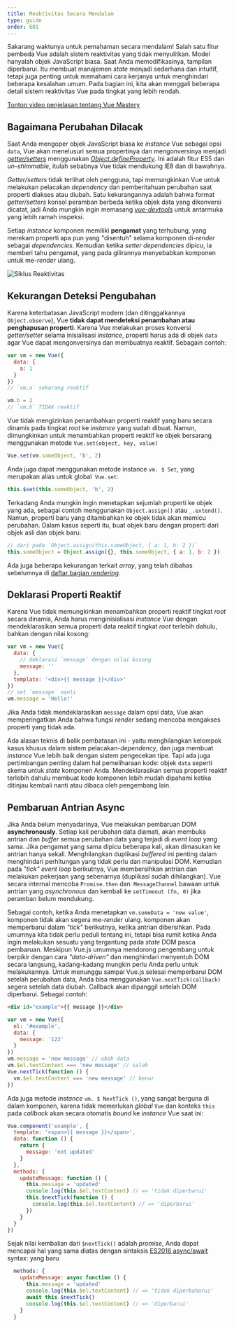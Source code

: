 ```yaml
---
title: Reaktivitas Secara Mendalam
type: guide
order: 601
---
```


Sakarang waktunya untuk pemahaman secara mendalam! Salah satu fitur pembeda Vue adalah sistem reaktivitas yang tidak menyulitkan. Model hanyalah objek JavaScript biasa. Saat Anda memodifikasinya, tampilan diperbarui. Itu membuat manajemen *state* menjadi sederhana dan intuitif, tetapi juga penting untuk memahami cara kerjanya untuk menghindari beberapa kesalahan umum. Pada bagian ini, kita akan menggali beberapa detail sistem reaktivitas Vue pada tingkat yang lebih rendah.

<div class="vue-mastery"><a href="https://www.vuemastery.com/courses/advanced-components/build-a-reactivity-system" target="_blank" rel="noopener" title="Vue Reactivity">Tonton video penjelasan tentang Vue Mastery</a></div>

## Bagaimana Perubahan Dilacak

Saat Anda mengoper objek JavaScript biasa ke *instance* Vue sebagai opsi `data`, Vue akan menelusuri semua propertinya dan mengonversinya menjadi [*getter/setters*](https://developer.mozilla.org/en-US/docs/Web/JavaScript/Guide/Working_with_Objects#Defining_getters_and_setters) menggunakan [*Object.defineProperty*](https://developer.mozilla.org/en-US/docs/Web/JavaScript/Reference/Global_Objects/Object/defineProperty). Ini adalah fitur ES5 dan *un-shimmable*, itulah sebabnya Vue tidak mendukung IE8 dan di bawahnya.

*Getter/setters* tidak terlihat oleh pengguna, tapi memungkinkan Vue untuk melakukan pelacakan *dependency* dan pemberitahuan perubahan saat properti diakses atau diubah. Satu kekurangannya adalah bahwa format *getter/setters* konsol peramban berbeda ketika objek data yang dikonversi dicatat, jadi Anda mungkin ingin memasang [*vue-devtools*](https://github.com/vuejs/vue-devtools) untuk antarmuka yang lebih ramah inspeksi.

Setiap *instance* komponen memiliki **pengamat** yang terhubung, yang merekam properti apa pun yang "disentuh" selama komponen di-*render* sebagai *dependencies*. Kemudian ketika *setter dependencies* dipicu, ia memberi tahu pengamat, yang pada gilirannya menyebabkan komponen untuk me-*render* ulang.


![Siklus Reaktivitas](/images/data.png)

## Kekurangan Deteksi Pengubahan

Karena keterbatasan JavaScript modern (dan ditinggalkannya `Object.observe`), Vue **tidak dapat mendeteksi penambahan atau penghapusan properti**. Karena Vue melakukan proses konversi *getter/setter* selama inisialisasi *instance*, properti harus ada di objek `data` agar Vue dapat mengonversinya dan membuatnya reaktif. Sebagain contoh:

``` js
var vm = new Vue({
  data: {
    a: 1
  }
})
// `vm.a` sekarang reaktif

vm.b = 2
// `vm.b` TIDAK reaktif
```

Vue tidak mengizinkan penambahkan properti reaktif yang baru secara dinamis pada tingkat *root* ke *instance* yang sudah dibuat. Namun, dimungkinkan untuk menambahkan properti reaktif ke objek bersarang menggunakan metode `Vue.set(object, key, value)` 

``` js
Vue.set(vm.someObject, 'b', 2)
```

Anda juga dapat menggunakan metode instance `vm. $ Set`, yang merupakan alias untuk global` Vue.set`:

``` js
this.$set(this.someObject, 'b', 2)
```

Terkadang Anda mungkin ingin menetapkan sejumlah properti ke objek yang ada, sebagai contoh menggunakan `Object.assign()` atau `_.extend()`. Namun, properti baru yang ditambahkan ke objek tidak akan memicu perubahan. Dalam kasus seperti itu, buat objek baru dengan properti dari objek asli dan objek baru:

``` js
// dari pada `Object.assign(this.someObject, { a: 1, b: 2 })`
this.someObject = Object.assign({}, this.someObject, { a: 1, b: 2 })
```

Ada juga beberapa kekurangan terkait *array*, yang telah dibahas sebelumnya di [daftar bagian *rendering*](list.html#Caveats).

## Deklarasi Properti Reaktif

Karena Vue tidak memungkinkan menambahkan properti reaktif tingkat *root* secara dinamis, Anda harus menginisialisasi *instance* Vue dengan mendeklarasikan semua properti data reaktif tingkat *root* terlebih dahulu, bahkan dengan nilai kosong:

``` js
var vm = new Vue({
  data: {
    // deklarasi `message` dengan nilai kosong
    message: ''
  },
  template: '<div>{{ message }}</div>'
})
// set `message` nanti
vm.message = 'Hello!'
```

Jika Anda tidak mendeklarasikan `message` dalam opsi data, Vue akan memperingatkan Anda bahwa fungsi *render* sedang mencoba mengakses properti yang tidak ada.

Ada alasan teknis di balik pembatasan ini - yaitu menghilangkan kelompok kasus khusus dalam sistem pelacakan-*dependency*, dan juga membuat *instance* Vue lebih baik dengan sistem pengecekan tipe. Tapi ada juga pertimbangan penting dalam hal pemeliharaan kode: objek `data` seperti skema untuk *state* komponen Anda. Mendeklarasikan semua properti reaktif terlebih dahulu membuat kode komponen lebih mudah dipahami ketika ditinjau kembali nanti atau dibaca oleh pengembang lain.

## Pembaruan Antrian Async

Jika Anda belum menyadarinya, Vue melakukan pembaruan DOM **asynchronously**. Setiap kali perubahan data diamati, akan membuka antrian dan *buffer* semua perubahan data yang terjadi di *event loop* yang sama. Jika pengamat yang sama dipicu beberapa kali, akan dimasukan ke antrian hanya sekali. Menghilangkan duplikasi *buffered* ini penting dalam menghindari perhitungan yang tidak perlu dan manipulasi DOM. Kemudian pada *"tick"* *event loop* berikutnya, Vue membersihkan antrian dan melakukan pekerjaan yang sebenarnya (duplikasi sudah dihilangkan). Vue secara internal mencoba `Promise.then` dan` MessageChannel` bawaan untuk antrian yang *asynchronous* dan kembali ke `setTimeout (fn, 0)` jika peramban belum mendukung.

Sebagai contoh, ketika Anda menetapkan `vm.someData = 'new value'`, komponen tidak akan segera me-*render* ulang. komponen akan memperbarui dalam *"tick"* berikutnya, ketika antrian dibersihkan. Pada umumnya kita tidak perlu peduli tentang ini, tetapi bisa rumit ketika Anda ingin melakukan sesuatu yang tergantung pada *state* DOM pasca pembaruan. Meskipun Vue.js umumnya mendorong pengembang untuk berpikir dengan cara *"data-driven"* dan menghindari menyentuh DOM secara langsung, kadang-kadang mungkin perlu Anda perlu untuk melakukannya. Untuk menunggu sampai Vue.js selesai memperbarui DOM setelah perubahan data, Anda bisa menggunakan `Vue.nextTick(callback)` segera setelah data diubah. Callback akan dipanggil setelah DOM diperbarui. Sebagai contoh:

``` html
<div id="example">{{ message }}</div>
```

``` js
var vm = new Vue({
  el: '#example',
  data: {
    message: '123'
  }
})
vm.message = 'new message' // ubah data
vm.$el.textContent === 'new message' // salah
Vue.nextTick(function () {
  vm.$el.textContent === 'new message' // benar
})
```

Ada juga metode *instance* `vm. $ NextTick ()`, yang sangat berguna di dalam komponen, karena tidak memerlukan *global* `Vue` dan konteks `this` pada *callback* akan secara otomatis *bound* ke *instance* Vue saat ini:

``` js
Vue.component('example', {
  template: '<span>{{ message }}</span>',
  data: function () {
    return {
      message: 'not updated'
    }
  },
  methods: {
    updateMessage: function () {
      this.message = 'updated'
      console.log(this.$el.textContent) // => 'tidak diperbarui'
      this.$nextTick(function () {
        console.log(this.$el.textContent) // => 'diperbarui'
      })
    }
  }
})
```

Sejak nilai kembalian dari `$nextTick()` adalah *promise*, Anda dapat mencapai hal yang sama diatas dengan sintaksis [ES2016 async/await](https://developer.mozilla.org/en-US/docs/Web/JavaScript/Reference/Statements/async_function) syntax: yang baru

``` js
  methods: {
    updateMessage: async function () {
      this.message = 'updated'
      console.log(this.$el.textContent) // => 'tidak diperbaharui'
      await this.$nextTick()
      console.log(this.$el.textContent) // => 'diperbarui'
    }
  }
```
